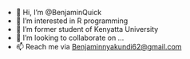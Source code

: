 - 👋 Hi, I’m @BenjaminQuick
- 👀 I’m interested in R programming 
- 🌱 I’m former student of Kenyatta University 
- 💞️ I’m looking to collaborate on ...
- 📫 Reach me via Benjaminnyakundi62@gmail.com

<!---
BenjaminQuick/BenjaminQuick is a ✨ special ✨ repository because its `README.md` (this file) appears on your GitHub profile.
You can click the Preview link to take a look at your changes.
--->
